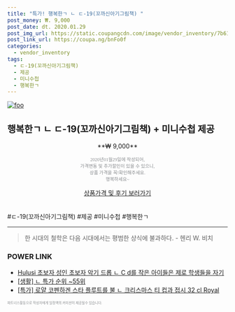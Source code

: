 ```yaml
--- 
title: "특가! 행복한ㄱ ㄴ ㄷ-19(꼬까신아기그림책) " 
post_money: ₩. 9,000 
post_date: dt. 2020.01.29 
post_img_url: https://static.coupangcdn.com/image/vendor_inventory/7b61/54bfae27d73c9b664fa2580639685229ed8d889b08d926fc5edea7828b59.png 
post_link_url: https://coupa.ng/bnFo0f 
categories: 
  - vendor_inventory 
tags: 
  - ㄷ-19(꼬까신아기그림책) 
  - 제공 
  - 미니수첩 
  - 행복한ㄱ 
--- 
```

[![foo](https://static.coupangcdn.com/image/vendor_inventory/7b61/54bfae27d73c9b664fa2580639685229ed8d889b08d926fc5edea7828b59.png)](https://coupa.ng/bnFo0f) 

## 행복한ㄱ ㄴ ㄷ-19(꼬까신아기그림책) + 미니수첩 제공 
<p style="text-align: center;">**₩ 9,000**</p> 
<p style="text-align: center;"><span style="color: #898c8f; font-family: Georgia,Times,serif; font-size: 0.75em;">2020년01월29일에 작성되어, <br>가격변동 및 추가할인이 있을 수 있으니,<br> 상품 가격을 꼭!확인해주세요.<br>행복하세요~</span> 
</p>	 
<div markdown="0" style="text-align: center;"><a href="https://coupa.ng/bnFo0f" class="btn btn--success">상품가격 및 후기 보러가기</a></div> 
<br><br> 
  #ㄷ-19(꼬까신아기그림책) #제공 #미니수첩 #행복한ㄱ 
<hr> 

> 한 시대의 철학은 다음 시대에서는 평범한 상식에 불과하다. - 헨리 W. 비치 


### POWER LINK

* <a href="https://blog.naver.com/fasyy4321/221788858471" target="_blank">Hulusi 초보자 성인 초보자 악기 드롭 ㄴ C d를 작은 아이들은 제로 학생들을 자기 </a>
* <a href="https://blog.naver.com/sakai111/221788360770" target="_blank"> [생활] ㄴ 특가 순위 ~55위</a>
* <a href="https://blog.naver.com/santokki14/221789638720" target="_blank">[특가] 로얄 코펜하겐 스타 플루트를 불 ㄴ 크리스마스 티 컵과 접시 32 cl Royal</a>

<span style="color: #898c8f; font-family: Georgia,Times,serif; font-size: 0.55em;">파트너스활동으로 작성자에게 일정액의 커미션이 제공될수 있습니다.</span> 
